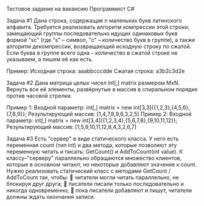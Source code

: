 Тестовое задание на вакансию Программист C#

Задача #1
Дана строка, содержащая n маленьких букв латинского алфавита. Требуется реализовать алгоритм компрессии этой строки, 
замещающий группы последовательно идущих одинаковых букв формой "sc" (где "s" – символ, "с" – количество букв в группе), а также алгоритм 
декомпрессии, возвращающий исходную строку по сжатой.
Если буква в группе всего одна – количество в сжатой строке не указываем, а пишем её как есть.

Пример:
Исходная строка: aaabbcccdde
Сжатая строка: a3b2c3d2e

Задача #2
Дана матрица целых чисел int[,] matrix размером MхN. Вернуть все её элементы, развёрнутые в массив в спиральном порядке против часовой стрелки.

Пример 1: 
Входной параметр:  int[,] matrix = new int[3,3]{{1,2,3},{4,5,6},{7,8,9}};
Результирующий массив: [1,4,7,8,9,6,3,2,5]
Пример 2:
Входной параметр:  int[,] matrix = new int[3,4]{{1,2,3,4},{5,6,7,8},{9,10,11,12}};
Результирующий массив: [1,5,9,10,11,12,8,4,3,2,6,7]

Задача #3
Есть "сервер" в виде статического класса.
У него есть переменная count (тип int) и два метода, которые позволяют эту переменную читать и писать: GetCount() и AddToCount(int value).
К классу–"серверу" параллельно обращаются множество клиентов, которые в основном читают, но некоторые добавляют значение к count.
Нужно реализовать статический класс с методами  GetCount / AddToCount так, чтобы:
	читатели могли читать параллельно, не блокируя друг друга;
	писатели писали только последовательно и никогда одновременно;
	пока писатели добавляют и пишут, читатели должны ждать окончания записи.


